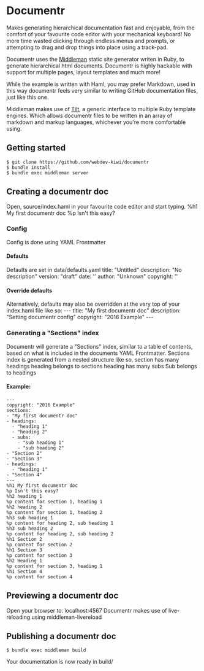 # Documentr
Makes generating hierarchical documentation fast and enjoyable, from the comfort of your favourite code editor with your mechanical keyboard! No more time wasted clicking through endless menus and prompts, or attempting to drag and drop things into place using a track-pad.

Documentr uses the [Middleman](https://middlemanapp.com/) static site generator writen in Ruby, to generate hierarchical html documents. Documentr is highly hackable with support for multiple pages, layout templates and much more!

While the example is written with Haml, you may prefer Markdown, used in this way documentr feels very similar to writing GitHub documentation files, just like this one.

Middleman makes use of [Tilt](https://github.com/rtomayko/tilt/), a generic interface to multiple Ruby template engines. Which allows documentr files to be written in an array of markdown and markup languages, whichever you're more comfortable using.
## Getting started
    $ git clone https://github.com/webdev-kiwi/documentr
    $ bundle install
    $ bundle exec middleman server
## Creating a documentr doc
Open, source/index.haml in your favourite code editor and start typing.
    %h1 My first documentr doc
    %p Isn't this easy?
### Config
Config is done using YAML Frontmatter
#### Defaults
Defaults are set in data/defaults.yaml
    title: "Untitled"
    description: "No description"
    version: "draft"
    date: ''
    author: "Unknown"
    copyright: ''
#### Override defaults
Alternatively, defaults may also be overridden at the very top of your index.haml file like so:
    ---
    title: "My first documentr doc"
    description: "Setting documentr config"
    copyright: "2016 Example"
    ---
### Generating a "Sections" index
Documentr will generate a "Sections" index, similar to a table of contents, based on what is included in the documents YAML Frontmatter. Sections index is generated from a nested structure like so.
    section has many headings
    heading belongs to sections
    heading has many subs
    Sub belongs to headings
#### Example:
    ---
    copyright: "2016 Example"
    sections:
    - "My first documentr doc"
    - headings:
      - "heading 1"
      - "heading 2"
      - subs:
        - "sub heading 1"
        - "sub heading 2"
    - "Section 2"
    - "Section 3"
    - headings:
      - "heading 1"
    - "Section 4"
    ---
    %h1 My first documentr doc
    %p Isn't this easy?
    %h2 heading 1
    %p content for section 1, heading 1
    %h2 heading 2
    %p content for section 1, heading 2
    %h3 sub heading 1
    %p content for heading 2, sub heading 1
    %h3 sub heading 2
    %p content for heading 2, sub heading 2
    %h1 Section 2
    %p content for section 2
    %h1 Section 3
    %p content for section 3
    %h2 Heading 1
    %p content for section 3, heading 1
    %h1 Section 4
    %p content for section 4
## Previewing a documentr doc
Open your browser to:
    localhost:4567
Documentr makes use of live-reloading using middleman-livereload
## Publishing a documentr doc
    $ bundle exec middleman build
Your documentation is now ready in build/